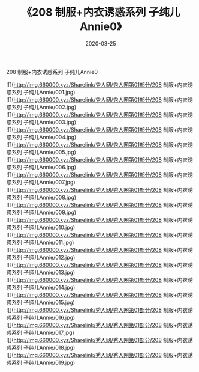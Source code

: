 ﻿---
layout: post
title:  《208 制服+内衣诱惑系列 子纯儿Annie0》
date:   2020-03-25
img: http://img.660000.xyz/Sharelink/秀人网/秀人网第01部分/208 制服+内衣诱惑系列 子纯儿Annie0/000.jpg
categories: [美女, 清纯, 唯美]
---

208 制服+内衣诱惑系列 子纯儿Annie0

  ![](http://img.660000.xyz/Sharelink/秀人网/秀人网第01部分/208 制服+内衣诱惑系列 子纯儿Annie/001.jpg) <br> ![](http://img.660000.xyz/Sharelink/秀人网/秀人网第01部分/208 制服+内衣诱惑系列 子纯儿Annie/002.jpg) <br> ![](http://img.660000.xyz/Sharelink/秀人网/秀人网第01部分/208 制服+内衣诱惑系列 子纯儿Annie/003.jpg) <br> ![](http://img.660000.xyz/Sharelink/秀人网/秀人网第01部分/208 制服+内衣诱惑系列 子纯儿Annie/004.jpg) <br> ![](http://img.660000.xyz/Sharelink/秀人网/秀人网第01部分/208 制服+内衣诱惑系列 子纯儿Annie/005.jpg) <br> ![](http://img.660000.xyz/Sharelink/秀人网/秀人网第01部分/208 制服+内衣诱惑系列 子纯儿Annie/006.jpg) <br> ![](http://img.660000.xyz/Sharelink/秀人网/秀人网第01部分/208 制服+内衣诱惑系列 子纯儿Annie/007.jpg) <br> ![](http://img.660000.xyz/Sharelink/秀人网/秀人网第01部分/208 制服+内衣诱惑系列 子纯儿Annie/008.jpg) <br> ![](http://img.660000.xyz/Sharelink/秀人网/秀人网第01部分/208 制服+内衣诱惑系列 子纯儿Annie/009.jpg) <br> ![](http://img.660000.xyz/Sharelink/秀人网/秀人网第01部分/208 制服+内衣诱惑系列 子纯儿Annie/010.jpg) <br> ![](http://img.660000.xyz/Sharelink/秀人网/秀人网第01部分/208 制服+内衣诱惑系列 子纯儿Annie/011.jpg) <br> ![](http://img.660000.xyz/Sharelink/秀人网/秀人网第01部分/208 制服+内衣诱惑系列 子纯儿Annie/012.jpg) <br> ![](http://img.660000.xyz/Sharelink/秀人网/秀人网第01部分/208 制服+内衣诱惑系列 子纯儿Annie/013.jpg) <br> ![](http://img.660000.xyz/Sharelink/秀人网/秀人网第01部分/208 制服+内衣诱惑系列 子纯儿Annie/014.jpg) <br> ![](http://img.660000.xyz/Sharelink/秀人网/秀人网第01部分/208 制服+内衣诱惑系列 子纯儿Annie/015.jpg) <br> ![](http://img.660000.xyz/Sharelink/秀人网/秀人网第01部分/208 制服+内衣诱惑系列 子纯儿Annie/016.jpg) <br> ![](http://img.660000.xyz/Sharelink/秀人网/秀人网第01部分/208 制服+内衣诱惑系列 子纯儿Annie/017.jpg) <br> ![](http://img.660000.xyz/Sharelink/秀人网/秀人网第01部分/208 制服+内衣诱惑系列 子纯儿Annie/018.jpg) <br> ![](http://img.660000.xyz/Sharelink/秀人网/秀人网第01部分/208 制服+内衣诱惑系列 子纯儿Annie/019.jpg) <br>